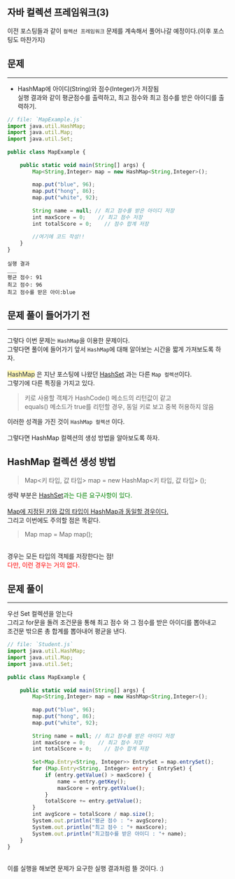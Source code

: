 ## 자바 컬렉션 프레임워크(3)
  이전 포스팅들과 같이 `컬렉션 프레임워크` 문제를 계속해서 풀어나갈 예정이다.(이후 포스팅도 마찬가지) <br>
  
  
## 문제
___
+ HashMap에 아이디(String)와 점수(Integer)가 저장됨<br>
실행 결과와 같이 평균점수를 출력하고, 최고 점수와 최고 점수를 받은 아이디를 출력하기.
  
```js
// file: `MapExample.js`
import java.util.HashMap;
import java.util.Map;
import java.util.Set;
 
public class MapExample {
 
    public static void main(String[] args) {
        Map<String,Integer> map = new HashMap<String,Integer>();
        
        map.put("blue", 96);
        map.put("hong", 86);
        map.put("white", 92);
        
        String name = null; // 최고 점수를 받은 아이디 저장
        int maxScore = 0;    // 최고 점수 저장
        int totalScore = 0;    // 점수 합계 저장
        
        //여기에 코드 작성!!
    }
}
```

```
실행 결과
___
평균 점수: 91
최고 점수: 96
최고 점수를 받은 아이:blue
```

## 문제 풀이 들어가기 전
  ___
  그렇다 이번 문제는 `HashMap`을 이용한 문제이다.<br>
  그렇다면 풀이에 들어가기 앞서 `HashMap`에 대해 알아보는 시간을 짧게 가져보도록 하자.
  <br>
  <br>
  <span style="color:#2D3748;background-color:#fff5b1;">HashMap</span> 은 지난 포스팅에 나왔던 [HashSet] 과는 다른 `Map 컬렉션`이다. <br>
  그렇기에 다른 특징을 가지고 있다.<br>
  >키로 사용할 객체가 HashCode() 메소드의 리턴값이 같고<br>
  >equals() 메소드가 true를 리턴할 경우, 동일 키로 보고 중복 허용하지 않음
  
  이러한 성격을 가진 것이 `HashMap 컬렉션` 이다.<br>
  <br>
  그렇다면 HashMap 컬렉션의 생성 방법을 알아보도록 하자.<br>

## HashMap 컬렉션 생성 방법
  > Map<키 타입, 값 타입> map = new HashMap<키 타입, 값 타입> (); <br>

  생략 부분은 <span style="color:green">[HashSet]과는 다른 요구사항이 있다.</span>
  <br>
  <br>
  <u>Map에 지정된 키와 값의 타입이 HashMap과 동일할 경우이다.</u>
  <br>그리고 이번에도 주의할 점은 똑같다.<br>
   > Map map = Map map();
  <br>
  경우는 모든 타입의 객체를 저장한다는 점!
<br>
<span style="color:red">다만, 이런 경우는 거의 없다.</span>


  [HashSet]:https://yuiloong.github.io/2023-09-02-java2-posting/#%EB%AC%B8%EC%A0%9C-%ED%92%80%EC%9D%B4-%EB%93%A4%EC%96%B4%EA%B0%80%EA%B8%B0-%EC%A0%84
  
## 문제 풀이
  ___
  우선 Set 컬렉션을 얻는다<br>
  그리고 for문을 돌려 조건문을 통해 최고 점수 와 그 점수를 받은 아이디를 뽑아내고<br>
  조건문 밖으론 총 합계를 뽑아내어 평균을 낸다.<br>
  
```js
// file: `Student.js`
import java.util.HashMap;
import java.util.Map;
import java.util.Set;
 
public class MapExample {
 
    public static void main(String[] args) {
        Map<String,Integer> map = new HashMap<String,Integer>();
        
        map.put("blue", 96);
        map.put("hong", 86);
        map.put("white", 92);
        
        String name = null; // 최고 점수를 받은 아이디 저장
        int maxScore = 0;    // 최고 점수 저장
        int totalScore = 0;    // 점수 합계 저장
        
        Set<Map.Entry<String, Integer>> EntrySet = map.entrySet();
        for (Map.Entry<String, Integer> entry : EntrySet) {
            if (entry.getValue() > maxScore) {
                name = entry.getKey();
                maxScore = entry.getValue();
            }
            totalScore += entry.getValue();
        }
        int avgScore = totalScore / map.size();
        System.out.println("평균 점수 : "+ avgScore);
        System.out.println("최고 점수 : "+ maxScore);
        System.out.println("최고점수를 받은 아이디 : "+ name);
    }
}
```
  <br>
  이를 실행을 해보면 문제가 요구한 실행 결과처럼 뜰 것이다. :)
